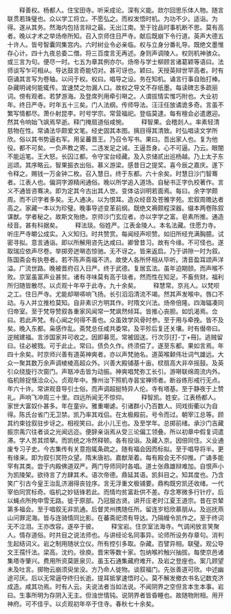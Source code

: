 <!-- { "loadSidebar": true } -->
　　释善权。杨都人。住宝田寺。听采成论。深有义能。欻尔回思乐体人物。随言联贯若珠璧也。众以学工将立。不愿弘之。而权发悟时机。为功不少。适诣。为得。遂从其务。然海内包括言辩之最。无出江南。至于铨品时事机断不思。莫有高者。晚以才术之举炀帝所知。召入京师住日严寺。献后既崩下令行道。英声大德五十许人。皆号智囊同集宫内。六时树业令必亲临。权与立身分番礼导。既绝文墨惟存心计。四十九夜总委二僧。将三百度言无再述。身则声调陵人。权则机神骇众。或三言为句。便尽一时。七五为章其例亦尔。炀帝与学士柳顾言诸葛颖等语曰。法师谈写乍可相从。导达鼓言奇能切对。甚可讶也。颖曰。天授英辩世罕高者。时有窃诵其言写为卷轴。以问于权。权曰。唱导之设。务在知机。诵言行事自贻打棒。杂藏明诫何能辄传。宜速焚之勿漏人口。故权之导文不存纸墨。每读碑志多疏丽词。傍有观者。若梦游海。及登席列用牵引啭之。人谓拔情实惟巧附也。大业初年。终日严寺。时年五十三矣。门人法纲。传师导法。汪汪任放谲诡多奇。言虽不繁写情都尽。萧仆射昆李。时号学宗。常营福祀。登临莫逮。每有檀会必遣邀迎。然其令响始飞飒焉早逝。释门掩扇道俗咸惋。
　　释智果。会稽剡人。率素轻清慈物在性。常诵法华颇爱文笔。经史固其本图。摛目得其清致。时弘唱读文学所欣。俗以其书势逼右军。用呈蕃晋王。乃召令写书。果曰。吾出家人也。复为他役。都不可矣。一负声教之寄。二违发足之诫。王逼吾身。心不可逼。乃云。眼闇不能运笔。王大怒。长囚江都。令守宝台经藏。及入京储贰出巡杨越。乃上太子东巡颂。其序略云。智果振衣出俗。慕义游梁。感昔日之提奖。喜今辰之嘉庆。遂下令释之。赐钱一万金钟二枚。召入慧日。终于东都。六十余矣。时慧日沙门智骞者。江表人也。偏洞字源精闲通俗。晚以所学追入道场。自秘书正字仇校著作。言义不通皆咨骞决。即为定其今古出其人世。变体诂训明若面焉。每曰。余字学颇周。而不识字者多矣。无人通决。以为恨耳。造众经音及苍雅字苑。宏叙周赡达者高之。家藏一本以为珍璧。晚事导述变革前纲。既绝文褥颇程深器。缀本两卷陈叙谋猷。学者秘之。故斯文殆绝。京师沙门玄应者。亦以字学之富。皂素所推。通造经音。甚有科据矣。
　　释法琰。俗姓严。江表金陵人。本名法藏。住愿力寺。听庄严寺皭公成实。入义知归。时共赞赏。每闻经声呗赞。如旧所经充满胸臆。试密寻拟。意言通诣。即以所解用咨先达咸曰。卿曾昔习。故有今缘。不可怪也。遂取瑞应依声尽卷。举掷旁迸啭态惊驰。无不讶之。皆来返启。乃于讲隙一时为叙。陈国斋会有执卷者。若不陈声斋福不济。故使人各所怀相从毕听。清音盈耳颂声洋溢。广流世路。晚被晋府召入日严。终于武德。复居玄法。虽年迫期颐。而声喉不败。京室虽富声业甚贫。诸有寻味莫有高于琰者。然而性在知足。不畜赀财。福利所归随皆散尽。以贞观十年卒于此寺。九十余矣。
　　释慧常。京兆人。以梵呗之工。住日严寺。尤能却啭哢响飞扬。长引滔滔清流不竭。然其声发喉中。唇口不动。与人并立推检莫知。自非素识方明其作。时隋文兴法。炀帝倍隆。四海辐凑同归帝室。至于梵导赞叙各重家风闻常一梵飒然倾耳。皆推心丧胆。如饥渴焉。佥曰。若此声梵。有心闻之何得不善也。众虽效学风骨时参。至于用与牵挽。皆不及矣。晚入东都。枭感作乱。斋梵总任咸共委常。及平殄后复还关壤。时有僣帝曰。逆贼建福。言涉国家并可收之。因即募觅。常被固送。行次莎[打-丁+冊]。逃贼留曰。往必被戮。可于此止。常曰。债负久作。终须偿了。遂至东都。果如言焉。年四十余矣。时京师兴善有道英神爽者。亦以声梵驰名。道英喉颡伟壮词气雄远。大众一聚其数万余声调棱棱高超众外。兴善大殿铺基十亩。棂扇高大非卒摇鼓。及英引众绕旋行次窗门。声聒冲击皆为动振。神爽唱梵弥工长引。游啭联绵周流内外。临机赊捉惬洽众心。贞观年中。豫州治下照机寺昙宝禅师者。断谷练形戒行无点。年六十许。常讲观音导引士俗。而声调超挺特异人伦。寺有塔基。至于静夜于上赞礼。声响飞冲周三十里。四远所闻无不惊仰。
　　释智凯。姓安。江表杨都人。家世大富奴仆甚多。年在童丱。雅重嘲谑。引诸群小乃百数人。同戏街衢以为自得。陈氏台省门无卫禁。凯乃率其戏侣。在太极殿前。号令而过。朝宰江总等。顾其约束铨叙驻步讶之。相视笑曰。此小儿王也。及至学年。总掷前绪。承沙门吉藏振宗禹穴往者谈之光闻远迩。便辞亲诣焉从受三论偏工领叠。所以初章中假复词遣滞。学人苦其烦拏。而凯统之冷然释顿。各有投诣。及藏入京。因倍同住。义业通废专习子史。今古集传有关意抱辄条疏之。随有福会因而标拟。至于唱导将半。更有缘来。即为叙引冥符众望。隋末唐初。嘉猷渐着。每有殿会无不仰推。广诵多能罕有其类。尝于内殿佛道双严。两门导师同时各唱。道士张鼎雄辩难加。自恨声小为凯陵架。欲待言了方肆其术。语次帝德。鼎延其语。凯斜目之。知其度也。乃含笑广引古今皇王治乱济溺得丧铨序。言无浮重文极铺要。鼎构既穷凯还收绪。一代宰伯同赏标奇。临机之妙铦锋若此。而情均贫富赴供不差。存念寒微多行针疗。后以蝇点所拘申雪无路。徙于原部。乃冠服古贤。讲开庄老时江夏王道宗。昔在京辇第多福会。至于唱叙无非凯通。后督灵州携随任所。留连岁稔欣慕朋从。及巡抚燕山问罪泥海。皆与连骑情同比影。在蕃斋祀须有导达。乃隔幔令凯作之。至于终词无不泣泪。王亦改容。遂卒于彼。
　　释宝岩。住京室法海寺。气调闲放言笑聚人。情存道俗。时共目之说法师也。与讲经论名同事异。论师所设务存章句。消判生起结词义。岩之制用随状立仪。所有控引多取。杂藏。百譬异相。联璧。观公导文王孺忏法。梁高。沈约。徐庾。晋宋等数十家。包纳喉衿触兴抽拔。每使京邑诸集塔寺肇兴。费用所资莫匪泉贝。虽玉石通集藏府难开。及岩之登座也。案几顾望未及吐言。掷物云崩须臾坐没。方乃命人徙物。谈叙福门。先张善道可欣。中述幽途可厌。后以无常逼夺终归长逝。提耳抵掌速悟时心。莫不解发撤衣书名记数克济成造。咸其功焉。时有人云。夫说法者当如法说。不闻阴界之空但言本生本事。岩曰。生事所明为存阴入无主。但浊世情钝。说阴界者皆昏睡也。故随物附相。用开神府。可不佳乎。以贞观初年卒于住寺。春秋七十余矣。
